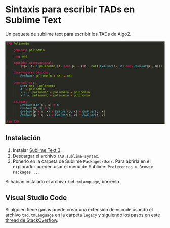 # Sintaxis para escribir TADs en Sublime Text

Un paquete de sublime text para escribir los TADs de Algo2.


![Imagen](./imagenes/ejemplo.png)


## Instalación

1. Instalar [Sublime Text 3](https://www.sublimetext.com/3).
2. Descargar el archivo `TAD.sublime-syntax`.
3. Ponerlo en la carpeta de Sublime `Packages/User`. Para abrirla en el explorador pueden usar el menú de Sublime: `Preferences > Browse Packages...`.

Si habían instalado el archivo `tad.tmLanguage`, bórrenlo.


## Visual Studio Code

Si alguien tiene ganas puede crear una extensión de vscode usando el archivo `tad.tmLanguage` en la carpeta `legacy` y siguiendo los pasos en este [thread de StackOverflow](https://stackoverflow.com/questions/30687783/create-custom-language-in-visual-studio-code).